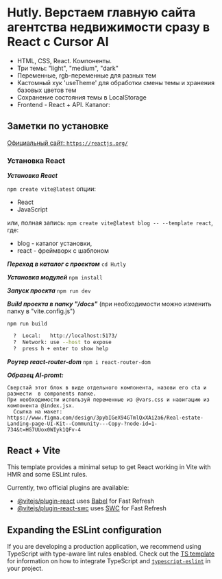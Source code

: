 # Hutly. Верстаем главную сайта агентства недвижимости сразу в React с Cursor AI

- HTML, CSS, React. Компоненты.
- Три темы: "light", "medium", "dark"
- Переменные, rgb-переменные для разных тем
- Кастомный хук 'useTheme' для обработки смены темы и хранения базовых цветов тем
- Сохранение состояния темы в LocalStorage
- Frontend - React + API. Каталог:

## Заметки по установке

[Официальный сайт: `https://reactjs.org/`](https://reactjs.org/)

### Установка React

***Установка React***

   `npm create vite@latest`
   опции:

- React
- JavaScript

или, полная запись:
  `npm create vite@latest blog -- --template react`,
  где:

- blog - каталог установки,
- react - фреймворк с шаблоном

***Переход в каталог с проектом***
  `cd Hutly`

***Установка модулей***
  `npm install`

***Запуск проекта***
   `npm run dev`

***Build проекта в папку "/docs"***
(при необходимости можно изменить папку в "vite.config.js")

   `npm run build`

```bash
  ?  Local:   http://localhost:5173/
  ?  Network: use --host to expose
  ?  press h + enter to show help
```

***Роутер react-router-dom***
    `npm i react-router-dom`

***Образец AI-promt:***

```text
Сверстай этот блок в виде отдельного компонента, назови его cta и размести  в components папке.
При необходимости используй переменные из @vars.css и навигацию из компонента @index.jsx.
  Ссылка на макет:
https://www.figma.com/design/3pybIGeX94GTmlQxXAi2a6/Real-estate-Landing-page-UI-Kit--Community---Copy-?node-id=1-734&t=HG7UUox0WIyk1QFv-4

```

## React + Vite

This template provides a minimal setup to get React working in Vite with HMR and some ESLint rules.

Currently, two official plugins are available:

- [@vitejs/plugin-react](https://github.com/vitejs/vite-plugin-react/blob/main/packages/plugin-react) uses [Babel](https://babeljs.io/) for Fast Refresh
- [@vitejs/plugin-react-swc](https://github.com/vitejs/vite-plugin-react/blob/main/packages/plugin-react-swc) uses [SWC](https://swc.rs/) for Fast Refresh

## Expanding the ESLint configuration

If you are developing a production application, we recommend using TypeScript with type-aware lint rules enabled. Check out the [TS template](https://github.com/vitejs/vite/tree/main/packages/create-vite/template-react-ts) for information on how to integrate TypeScript and [`typescript-eslint`](https://typescript-eslint.io) in your project.
